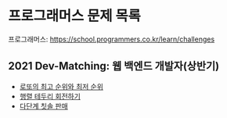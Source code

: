 # 프로그래머스 문제 목록

프로그래머스: https://school.programmers.co.kr/learn/challenges

## 2021 Dev-Matching: 웹 백엔드 개발자(상반기)

- [로또의 최고 순위와 최저 순위](https://programmers.co.kr/learn/courses/30/lessons/77484)
- [행렬 테두리 회전하기](https://programmers.co.kr/learn/courses/30/lessons/77485)
- [다단계 칫솔 판매](https://programmers.co.kr/learn/courses/30/lessons/77486)
